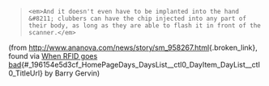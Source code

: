 <blockquote dir="ltr" style="MARGIN-RIGHT: 0px">
  
    <em>And it doesn't even have to be implanted into the hand &#8211; clubbers can have the chip injected into any part of their body, as long as they are able to flash it in front of the scanner.</em>
  
</blockquote>

(from <http://www.ananova.com/news/story/sm_958267.html>{.broken_link}, found via [When RFID goes bad](http://objectsharp.com/Blogs/barry/archive/2004/05/18/458.aspx){#_196154e5d3cf_HomePageDays_DaysList__ctl0_DayItem_DayList__ctl0_TitleUrl} by Barry Gervin)
